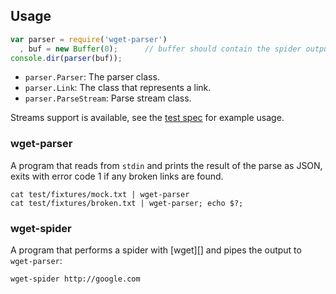 ## Usage

```javascript
var parser = require('wget-parser')
  , buf = new Buffer(0);      // buffer should contain the spider output
console.dir(parser(buf));
```

* `parser.Parser`: The parser class. 
* `parser.Link`: The class that represents a link. 
* `parser.ParseStream`: Parse stream class.

Streams support is available, see the [test spec](/test/spec/parser.js) for example usage.

### wget-parser

A program that reads from `stdin` and prints the result of the parse as JSON, exits with error code 1 if any broken links are found.

```
cat test/fixtures/mock.txt | wget-parser
cat test/fixtures/broken.txt | wget-parser; echo $?;
```

### wget-spider

A program that performs a spider with [wget][] and pipes the output to `wget-parser`:

```
wget-spider http://google.com
```
